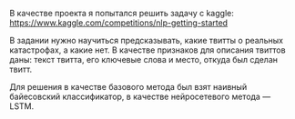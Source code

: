 В качестве проекта я попытался решить задачу с kaggle: https://www.kaggle.com/competitions/nlp-getting-started  

В задании нужно научиться предсказывать, какие твитты о реальных катастрофах, а какие нет.
В качестве признаков для описания твиттов даны: текст твитта, его ключевые слова и место, откуда был сделан твитт.

Для решения в качестве базового метода был взят наивный байесовский классификатор, в качестве нейросетевого метода — LSTM.
